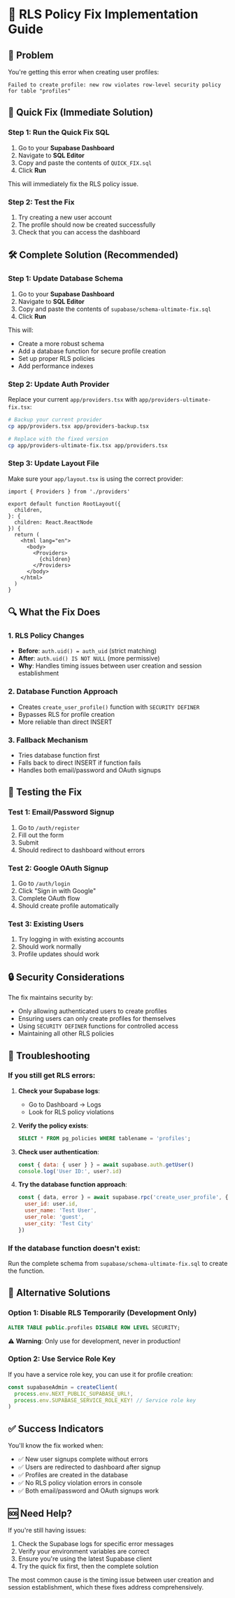 # 🔧 RLS Policy Fix Implementation Guide

## 🚨 Problem
You're getting this error when creating user profiles:
```
Failed to create profile: new row violates row-level security policy for table "profiles"
```

## 🚀 Quick Fix (Immediate Solution)

### Step 1: Run the Quick Fix SQL
1. Go to your **Supabase Dashboard**
2. Navigate to **SQL Editor**
3. Copy and paste the contents of `QUICK_FIX.sql`
4. Click **Run**

This will immediately fix the RLS policy issue.

### Step 2: Test the Fix
1. Try creating a new user account
2. The profile should now be created successfully
3. Check that you can access the dashboard

## 🛠️ Complete Solution (Recommended)

### Step 1: Update Database Schema
1. Go to your **Supabase Dashboard**
2. Navigate to **SQL Editor**
3. Copy and paste the contents of `supabase/schema-ultimate-fix.sql`
4. Click **Run**

This will:
- Create a more robust schema
- Add a database function for secure profile creation
- Set up proper RLS policies
- Add performance indexes

### Step 2: Update Auth Provider
Replace your current `app/providers.tsx` with `app/providers-ultimate-fix.tsx`:

```bash
# Backup your current provider
cp app/providers.tsx app/providers-backup.tsx

# Replace with the fixed version
cp app/providers-ultimate-fix.tsx app/providers.tsx
```

### Step 3: Update Layout File
Make sure your `app/layout.tsx` is using the correct provider:

```tsx
import { Providers } from './providers'

export default function RootLayout({
  children,
}: {
  children: React.ReactNode
}) {
  return (
    <html lang="en">
      <body>
        <Providers>
          {children}
        </Providers>
      </body>
    </html>
  )
}
```

## 🔍 What the Fix Does

### 1. RLS Policy Changes
- **Before**: `auth.uid() = auth_uid` (strict matching)
- **After**: `auth.uid() IS NOT NULL` (more permissive)
- **Why**: Handles timing issues between user creation and session establishment

### 2. Database Function Approach
- Creates `create_user_profile()` function with `SECURITY DEFINER`
- Bypasses RLS for profile creation
- More reliable than direct INSERT

### 3. Fallback Mechanism
- Tries database function first
- Falls back to direct INSERT if function fails
- Handles both email/password and OAuth signups

## 🧪 Testing the Fix

### Test 1: Email/Password Signup
1. Go to `/auth/register`
2. Fill out the form
3. Submit
4. Should redirect to dashboard without errors

### Test 2: Google OAuth Signup
1. Go to `/auth/login`
2. Click "Sign in with Google"
3. Complete OAuth flow
4. Should create profile automatically

### Test 3: Existing Users
1. Try logging in with existing accounts
2. Should work normally
3. Profile updates should work

## 🔒 Security Considerations

The fix maintains security by:
- Only allowing authenticated users to create profiles
- Ensuring users can only create profiles for themselves
- Using `SECURITY DEFINER` functions for controlled access
- Maintaining all other RLS policies

## 🐛 Troubleshooting

### If you still get RLS errors:

1. **Check your Supabase logs**:
   - Go to Dashboard → Logs
   - Look for RLS policy violations

2. **Verify the policy exists**:
   ```sql
   SELECT * FROM pg_policies WHERE tablename = 'profiles';
   ```

3. **Check user authentication**:
   ```javascript
   const { data: { user } } = await supabase.auth.getUser()
   console.log('User ID:', user?.id)
   ```

4. **Try the database function approach**:
   ```javascript
   const { data, error } = await supabase.rpc('create_user_profile', {
     user_id: user.id,
     user_name: 'Test User',
     user_role: 'guest',
     user_city: 'Test City'
   })
   ```

### If the database function doesn't exist:
Run the complete schema from `supabase/schema-ultimate-fix.sql` to create the function.

## 📝 Alternative Solutions

### Option 1: Disable RLS Temporarily (Development Only)
```sql
ALTER TABLE public.profiles DISABLE ROW LEVEL SECURITY;
```
⚠️ **Warning**: Only use for development, never in production!

### Option 2: Use Service Role Key
If you have a service role key, you can use it for profile creation:
```javascript
const supabaseAdmin = createClient(
  process.env.NEXT_PUBLIC_SUPABASE_URL!,
  process.env.SUPABASE_SERVICE_ROLE_KEY! // Service role key
)
```

## ✅ Success Indicators

You'll know the fix worked when:
- ✅ New user signups complete without errors
- ✅ Users are redirected to dashboard after signup
- ✅ Profiles are created in the database
- ✅ No RLS policy violation errors in console
- ✅ Both email/password and OAuth signups work

## 🆘 Need Help?

If you're still having issues:
1. Check the Supabase logs for specific error messages
2. Verify your environment variables are correct
3. Ensure you're using the latest Supabase client
4. Try the quick fix first, then the complete solution

The most common cause is the timing issue between user creation and session establishment, which these fixes address comprehensively.
